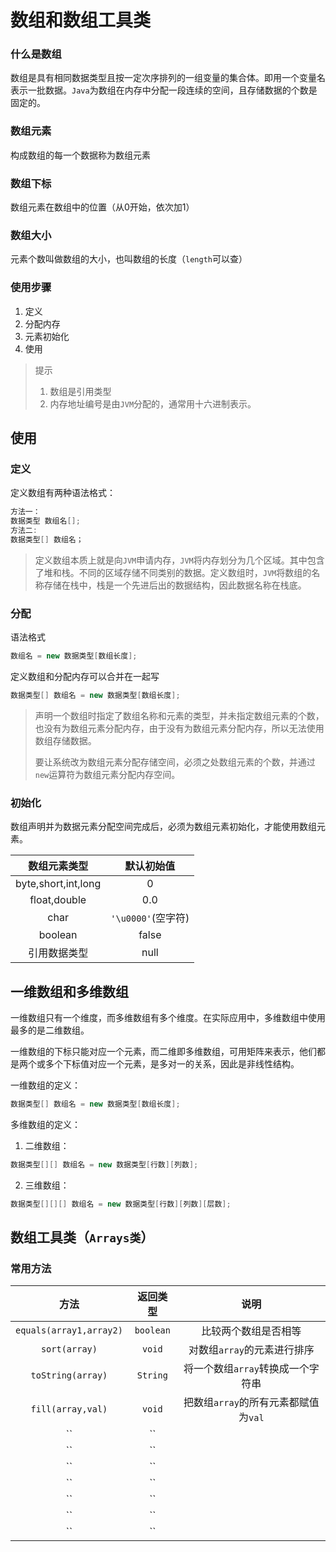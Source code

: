 # 数组和数组工具类

### 什么是数组

数组是具有相同数据类型且按一定次序排列的一组变量的集合体。即用一个变量名表示一批数据。`Java`为数组在内存中分配一段连续的空间，且存储数据的个数是固定的。

### 数组元素

构成数组的每一个数据称为数组元素

### 数组下标

数组元素在数组中的位置（从0开始，依次加1）

### 数组大小

元素个数叫做数组的大小，也叫数组的长度（`length`可以查）

### 使用步骤

1. 定义
2. 分配内存
3. 元素初始化
4. 使用

> 提示
>
> 1. 数组是引用类型
> 2. 内存地址编号是由`JVM`分配的，通常用十六进制表示。

## 使用

### 定义

定义数组有两种语法格式：

```java
方法一：
数据类型 数组名[];
方法二:
数据类型[] 数组名；
```

> 定义数组本质上就是向`JVM`申请内存，`JVM`将内存划分为几个区域。其中包含了堆和栈。不同的区域存储不同类别的数据。定义数组时，`JVM`将数组的名称存储在栈中，栈是一个先进后出的数据结构，因此数据名称在栈底。

### 分配

语法格式

```java
数组名 = new 数据类型[数组长度];
```

定义数组和分配内存可以合并在一起写

```java
数据类型[] 数组名 = new 数据类型[数组长度];
```

> 声明一个数组时指定了数组名称和元素的类型，并未指定数组元素的个数，也没有为数组元素分配内存，由于没有为数组元素分配内存，所以无法使用数组存储数据。
>
> 要让系统改为数组元素分配存储空间，必须之处数组元素的个数，并通过`new`运算符为数组元素分配内存空间。

### 初始化

数组声明并为数据元素分配空间完成后，必须为数组元素初始化，才能使用数组元素。

|    数组元素类型     |     默认初始值     |
| :-----------------: | :----------------: |
| byte,short,int,long |         0          |
|    float,double     |        0.0         |
|        char         | `'\u0000'`(空字符) |
|       boolean       |       false        |
|    引用数据类型     |        null        |

## 一维数组和多维数组

一维数组只有一个维度，而多维数组有多个维度。在实际应用中，多维数组中使用最多的是二维数组。  

一维数组的下标只能对应一个元素，而二维即多维数组，可用矩阵来表示，他们都是两个或多个下标值对应一个元素，是多对一的关系，因此是非线性结构。

一维数组的定义：

```java
数据类型[] 数组名 = new 数据类型[数组长度];
```

多维数组的定义：

1. 二维数组：

```java
数据类型[][] 数组名 = new 数据类型[行数][列数];
```

2. 三维数组：

```java
数据类型[][][] 数组名 = new 数据类型[行数][列数][层数];
```

## 数组工具类（`Arrays类`）

### 常用方法

|          方法           | 返回类型  |                 说明                 |
| :---------------------: | :-------: | :----------------------------------: |
| `equals(array1,array2)` | `boolean` |         比较两个数组是否相等         |
|      `sort(array)`      |  `void`   |     对数组`array`的元素进行排序      |
|    `toString(array)`    | `String`  |  将一个数组`array`转换成一个字符串   |
|    `fill(array,val)`    |  `void`   | 把数组`array`的所有元素都赋值为`val` |
|           ``            |    ``     |                                      |
|           ``            |    ``     |                                      |
|           ``            |    ``     |                                      |
|           ``            |    ``     |                                      |
|           ``            |    ``     |                                      |
|           ``            |    ``     |                                      |
|           ``            |    ``     |                                      |

